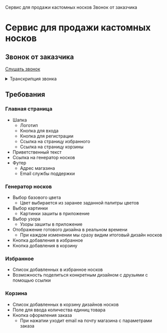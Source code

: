 Сервис для продажи кастомных носков
Звонок от заказчика
# Сервис для продажи кастомных носков

## Звонок от заказчика

[Слушать звонок](https://drive.google.com/file/d/1J2lDZvt2Z9AgPm-aDpvVTmHzvXXD62KZ/view?usp=sharing)

<details>
<summary>Транскрипция звонка</summary>
<p>
Привет, с вами Маркус! У меня есть фабрика по пошиву носков. Сейчас мы 
планируем реорганизацию бизнеса с упором на индивидуальный дизайн. Мне 
сказали, что вы отличные специалисты и вам не составит труда создать 
для нас интернет-магазин.

Идея в том, что пользователь не покупает готовые носки, а создаёт носки сам. 
Мы даём ему три настраиваемых параметра: цвет, картинка и узор. Выбрав все 
три он получает на выходе уникальный носок, который может положить в корзину 
и купить.

Ну как вам идея? Вместе мы взорвём носочный бизнес! Пока!
</p>
</details>

## Требования

### Главная страница

* Шапка
  * Логотип
  * Кнопка для входа
  * Кнопка для регистрации
  * Ссылка на страницу избранного
  * Ссылка на страницу корзины
* Приветственный текст
* Ссылка на генератор носков
* Футер
  * Адрес магазина
  * Email службы поддержки

### Генератор носков

* Выбор базового цвета
  * Цвет выбирается из заранее заданной палитры цветов
* Выбор картинки
  * Картинки зашиты в приложение
* Выбор узора
  * Узоры зашиты в приложение
* Отображение готового дизайна в реальном времени
  * При каждом изменении мы сразу видим итоговый дизайн носков
* Кнопка добавления в избранное
* Кнопка добавления в корзину

### Избранное
* Список добавленных в избранное носков
* Возможность поделиться конкретным дизайном с друзьями с помощью ссылки

### Корзина

* Список добавленных в корзину дизайнов носков
* Поле для ввода количества единиц товара
* Кнопка оформления заказа
  * При нажатии уходит email на почту магазина с параметрами заказа

